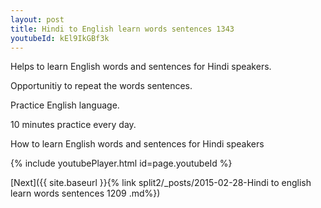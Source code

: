 ```yaml
---
layout: post
title: Hindi to English learn words sentences 1343 
youtubeId: kEl9IkGBf3k
---
```

 
 
Helps to learn English words and sentences for Hindi speakers.

Opportunitiy to repeat the words sentences. 

Practice English language. 
 
10 minutes practice every day. 
 
How to learn English words and sentences for Hindi speakers 
 
{% include youtubePlayer.html id=page.youtubeId %}
 
 
[Next]({{ site.baseurl }}{% link  split2/_posts/2015-02-28-Hindi to english learn words sentences 1209 .md%})
 
